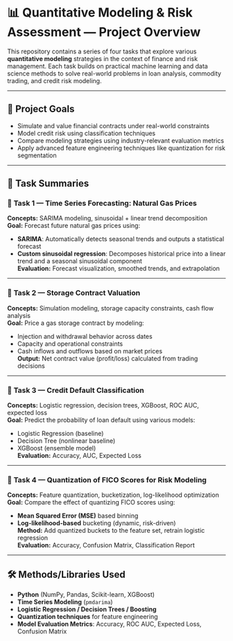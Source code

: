  # 📊 Quantitative Modeling & Risk Assessment — Project Overview

This repository contains a series of four tasks that explore various **quantitative modeling** strategies in the context of finance and risk management. Each task builds on practical machine learning and data science methods to solve real-world problems in loan analysis, commodity trading, and credit risk modeling.

---

## 🚀 Project Goals

- Simulate and value financial contracts under real-world constraints
- Model credit risk using classification techniques
- Compare modeling strategies using industry-relevant evaluation metrics
- Apply advanced feature engineering techniques like quantization for risk segmentation

---

## 🧩 Task Summaries

### 🔹 **Task 1 — Time Series Forecasting: Natural Gas Prices**
**Concepts:** SARIMA modeling, sinusoidal + linear trend decomposition  
**Goal:** Forecast future natural gas prices using:
- **SARIMA**: Automatically detects seasonal trends and outputs a statistical forecast
- **Custom sinusoidal regression**: Decomposes historical price into a linear trend and a seasonal sinusoidal component  
**Evaluation:** Forecast visualization, smoothed trends, and extrapolation

---

### 🔹 **Task 2 — Storage Contract Valuation**
**Concepts:** Simulation modeling, storage capacity constraints, cash flow analysis  
**Goal:** Price a gas storage contract by modeling:
- Injection and withdrawal behavior across dates
- Capacity and operational constraints
- Cash inflows and outflows based on market prices  
**Output:** Net contract value (profit/loss) calculated from trading decisions

---

### 🔹 **Task 3 — Credit Default Classification**
**Concepts:** Logistic regression, decision trees, XGBoost, ROC AUC, expected loss  
**Goal:** Predict the probability of loan default using various models:
- Logistic Regression (baseline)
- Decision Tree (nonlinear baseline)
- XGBoost (ensemble model)  
**Evaluation:** Accuracy, AUC, Expected Loss  

---

### 🔹 **Task 4 — Quantization of FICO Scores for Risk Modeling**
**Concepts:** Feature quantization, bucketization, log-likelihood optimization  
**Goal:** Compare the effect of quantizing FICO scores using:
- **Mean Squared Error (MSE)** based binning
- **Log-likelihood-based** bucketing (dynamic, risk-driven)  
**Method:** Add quantized buckets to the feature set, retrain logistic regression  
**Evaluation:** Accuracy, Confusion Matrix, Classification Report

---

## 🛠 Methods/Libraries Used

- **Python** (NumPy, Pandas, Scikit-learn, XGBoost)
- **Time Series Modeling** (`pmdarima`)
- **Logistic Regression / Decision Trees / Boosting**
- **Quantization techniques** for feature engineering
- **Model Evaluation Metrics**: Accuracy, ROC AUC, Expected Loss, Confusion Matrix


